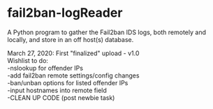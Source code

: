# fail2ban-logReader
A Python program to gather the Fail2ban IDS logs, both remotely and locally, and store in an off host(s) database.  
  
March 27, 2020: First "finalized" upload - v1.0  
  Wishlist to do:  
  -nslookup for offender IPs  
  -add fail2ban remote settings/config changes  
  -ban/unban options for listed offender IPs  
  -input hostnames into remote field  
  -CLEAN UP CODE (post newbie task)  
                  
                
    

